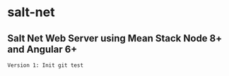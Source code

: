 # salt-net
Salt Net Web Server using Mean Stack Node 8+ and Angular 6+
-----------------------------------------------------------------------------------------------
	Version 1: Init git test

